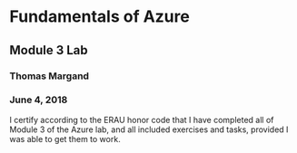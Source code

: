 # Fundamentals of Azure
## Module 3 Lab
### Thomas Margand
### June 4, 2018


I certify according to the ERAU honor code that I have completed all of Module 3 of the Azure lab,
and all included exercises and tasks, provided I was able to get them to work.
